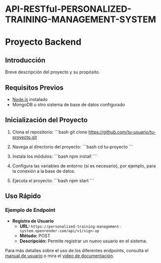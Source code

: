# API-RESTful-PERSONALIZED-TRAINING-MANAGEMENT-SYSTEM

# Proyecto Backend

## Introducción
Breve descripción del proyecto y su propósito.

## Requisitos Previos
- [Node.js](https://nodejs.org/) instalado
- MongoDB u otro sistema de base de datos configurado

## Inicialización del Proyecto
1. Clona el repositorio:
   \`\`\`bash
   git clone https://github.com/tu-usuario/tu-proyecto.git
   

2. Navega al directorio del proyecto:
   \`\`\`bash
   cd tu-proyecto
   \`\`\`

3. Instala los módulos:
   \`\`\`bash
   npm install
   \`\`\`

4. Configura las variables de entorno (si es necesario), por ejemplo, para la conexión a la base de datos.

5. Ejecuta el proyecto:
   \`\`\`bash
   npm start
   \`\`\`

## Uso Rápido
### Ejemplo de Endpoint
- **Registro de Usuario**
  - **URL:** `https://personalized-training-management-system.openrender.com/api/v1/sign-up`
  - **Método:** POST
  - **Descripción:** Permite registrar un nuevo usuario en el sistema.

Para más detalles sobre el uso de los diferentes endpoints, consulta el [manual de usuario](URL_DEL_MANUAL) o mira el [video de documentación](URL_DEL_VIDEO).

